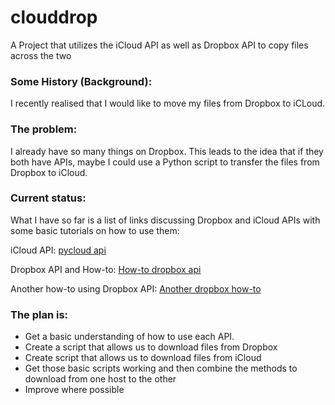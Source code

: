 # clouddrop
A Project that utilizes the iCloud API as well as Dropbox API to copy files across the two

### Some History (Background):

I recently realised that I would like to move my files from Dropbox to iCLoud.

### The problem:
I already have so many things on Dropbox. This leads to the idea that if they both have APIs, maybe I could use a Python script to transfer the files from Dropbox to iCloud.

### Current status:
What I have so far is a list of links discussing Dropbox and iCloud APIs with some basic tutorials on how to use them:

iCloud API: [pycloud api](https://github.com/picklepete/pyicloud)

Dropbox API and How-to: [How-to dropbox api](https://www.geeksforgeeks.org/how-to-automate-the-storage-using-dropbox-api-in-python/)

Another how-to using Dropbox API: [Another dropbox how-to](https://practicaldatascience.co.uk/data-science/how-to-use-the-dropbox-api-with-python)

### The plan is:
- Get a basic understanding of how to use each API.
- Create a script that allows us to download files from Dropbox
- Create script that allows us to download files from iCloud
- Get those basic scripts working and then combine the methods to download from one host to the other
- Improve where possible
